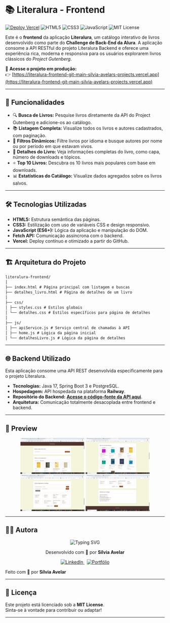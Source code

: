 # 📚 Literalura - Frontend

[![Deploy Vercel](https://img.shields.io/badge/deploy-Vercel-black?logo=vercel)](https://literalura-frontend-git-main-silvia-avelars-projects.vercel.app)
![HTML5](https://img.shields.io/badge/HTML5-E34F26?logo=html5&logoColor=white)
![CSS3](https://img.shields.io/badge/CSS3-1572B6?logo=css3&logoColor=white)
![JavaScript](https://img.shields.io/badge/JavaScript-ES6+-F7DF1E?logo=javascript&logoColor=black)
![MIT License](https://img.shields.io/badge/license-MIT-green)

Este é o **frontend** da aplicação **Literalura**, um catálogo interativo de livros desenvolvido como parte do **Challenge de Back-End da Alura**. A aplicação consome a API RESTful do projeto Literalura Backend e oferece uma experiência rica, moderna e responsiva para os usuários explorarem livros clássicos do *Project Gutenberg*.

🔗 **Acesse o projeto em produção:**  
👉 [https://literalura-frontend-git-main-silvia-avelars-projects.vercel.app](https://literalura-frontend-git-main-silvia-avelars-projects.vercel.app)

---

## 🚀 Funcionalidades

- 🔍 **Busca de Livros:** Pesquise livros diretamente da API do Project Gutenberg e adicione-os ao catálogo.
- 📚 **Listagem Completa:** Visualize todos os livros e autores cadastrados, com paginação.
- 🎯 **Filtros Dinâmicos:** Filtre livros por idioma e busque autores por nome ou por período em que estavam vivos.
- 📖 **Detalhes do Livro:** Veja informações completas do livro, como capa, número de downloads e tópicos.
- ⭐ **Top 10 Livros:** Descubra os 10 livros mais populares com base em downloads.
- 📊 **Estatísticas do Catálogo:** Visualize dados agregados sobre os livros salvos.

---

## 🛠️ Tecnologias Utilizadas

- **HTML5:** Estrutura semântica das páginas.
- **CSS3:** Estilização com uso de variáveis CSS e design responsivo.
- **JavaScript (ES6+):** Lógica da aplicação e manipulação do DOM.
- **Fetch API:** Comunicação assíncrona com o backend.
- **Vercel:** Deploy contínuo e otimizado a partir do GitHub.

---

## 🏗️ Arquitetura do Projeto
```
literalura-frontend/
│
├── index.html # Página principal com listagem e buscas
├── detalhes_livro.html # Página de detalhes de um livro
│
├── css/
│ ├── styles.css # Estilos globais
│ └── detalhes.css # Estilos específicos para página de detalhes
│
├── js/
│ ├── apiService.js # Serviço central de chamadas à API
│ ├── home.js # Lógica da página inicial
│ └── detalhesLivro.js # Lógica da página de detalhes
```

---

## 🌐 Backend Utilizado

Esta aplicação consome uma API REST desenvolvida especificamente para o projeto Literalura.

- **Tecnologias:** Java 17, Spring Boot 3 e PostgreSQL.
- **Hospedagem:** API hospedada na plataforma **Railway**.
- **Repositório do Backend:** [**Acesse o código-fonte da API aqui**](https://github.com/SilviaAvelar/literalura-backend).
- **Arquitetura:** Comunicação totalmente desacoplada entre frontend e backend.

---

## 📸 Preview

<p align="center">
  <img src="./assets/primeira.png" width="40%" />
  <img src="./assets/segunda.png" width="40%" />
  <img src="./assets/terceira.png" width="40%" />
  <img src="./assets/quarta.png" width="40%" />
</p>

---

## 👩‍💻 Autora

<p align="center">
  <img src="https://readme-typing-svg.herokuapp.com/?font=Righteous&size=35&color=F7C52C&center=true&vCenter=true&width=700&height=70&lines=Olá,+sou+a+Sílvia+Avelar!;Desenvolvedora+Front-End;Apaixonada+por+Código+e+Café;Eternamente+Aprendendo..." alt="Typing SVG" />
</p>

<p align="center">
  Desenvolvido com 💙 por <strong>Sílvia Avelar</strong>
</p>

<p align="center">
  <a href="https://www.linkedin.com/in/silvia-avelar/" target="_blank">
    <img src="https://img.shields.io/badge/-LinkedIn-%230077B5?style=for-the-badge&logo=linkedin&logoColor=white" alt="LinkedIn">
  </a>
  &nbsp;
  <a href="https://silviaavelar.github.io/Portfolio/" target="_blank">
    <img src="https://img.shields.io/badge/-Portfólio-FF4081?style=for-the-badge&logo=vercel&logoColor=white" alt="Portfólio">
  </a>
</p>

Feito com 💙 por **Sílvia Avelar**

---

## 📄 Licença

Este projeto está licenciado sob a **MIT License**.  
Sinta-se à vontade para contribuir ou adaptar!

---